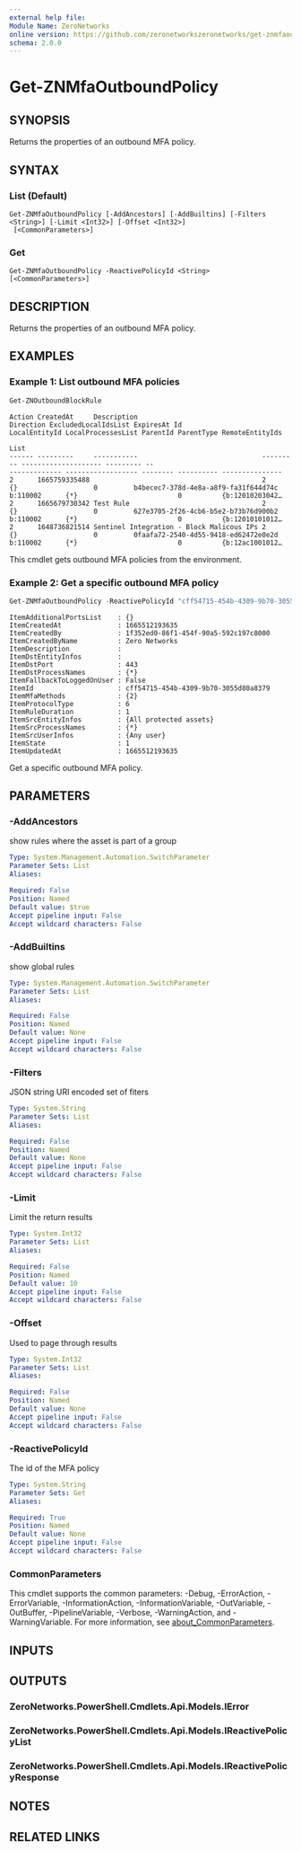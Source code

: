 ```yaml
---
external help file:
Module Name: ZeroNetworks
online version: https://github.com/zeronetworkszeronetworks/get-znmfaoutboundpolicy
schema: 2.0.0
---
```


# Get-ZNMfaOutboundPolicy

## SYNOPSIS
Returns the properties of an outbound MFA policy.

## SYNTAX

### List (Default)
```
Get-ZNMfaOutboundPolicy [-AddAncestors] [-AddBuiltins] [-Filters <String>] [-Limit <Int32>] [-Offset <Int32>]
 [<CommonParameters>]
```

### Get
```
Get-ZNMfaOutboundPolicy -ReactivePolicyId <String> [<CommonParameters>]
```

## DESCRIPTION
Returns the properties of an outbound MFA policy.

## EXAMPLES

### Example 1: List outbound MFA policies
```powershell
Get-ZNOutboundBlockRule
```

```output
Action CreatedAt     Description                               Direction ExcludedLocalIdsList ExpiresAt Id                                   LocalEntityId LocalProcessesList ParentId ParentType RemoteEntityIds
                                                                                                                                                                                                  List
------ ---------     -----------                               --------- -------------------- --------- --                                   ------------- ------------------ -------- ---------- ---------------
2      1665759335488                                           2         {}                   0         b4becec7-378d-4e8a-a8f9-fa31f644d74c b:110002      {*}                         0          {b:12010203042…
2      1665679730342 Test Rule                                 2         {}                   0         627e3705-2f26-4cb6-b5e2-b73b76d900b2 b:110002      {*}                         0          {b:12010101012…
2      1648736821514 Sentinel Integration - Block Malicous IPs 2         {}                   0         0faafa72-2540-4d55-9418-ed62472e0e2d b:110002      {*}                         0          {b:12ac1001012…
```

This cmdlet gets outbound MFA policies from the environment.

### Example 2: Get a specific outbound MFA policy
```powershell
Get-ZNMfaOutboundPolicy -ReactivePolicyId "cff54715-454b-4309-9b70-3055d80a8379"
```

```output
ItemAdditionalPortsList    : {}
ItemCreatedAt              : 1665512193635
ItemCreatedBy              : 1f352ed0-86f1-454f-90a5-592c197c8000
ItemCreatedByName          : Zero Networks
ItemDescription            : 
ItemDstEntityInfos         : 
ItemDstPort                : 443
ItemDstProcessNames        : {*}
ItemFallbackToLoggedOnUser : False
ItemId                     : cff54715-454b-4309-9b70-3055d80a8379
ItemMfaMethods             : {2}
ItemProtocolType           : 6
ItemRuleDuration           : 1
ItemSrcEntityInfos         : {All protected assets}
ItemSrcProcessNames        : {*}
ItemSrcUserInfos           : {Any user}
ItemState                  : 1
ItemUpdatedAt              : 1665512193635
```

Get a specific outbound MFA policy.

## PARAMETERS

### -AddAncestors
show rules where the asset is part of a group

```yaml
Type: System.Management.Automation.SwitchParameter
Parameter Sets: List
Aliases:

Required: False
Position: Named
Default value: $true
Accept pipeline input: False
Accept wildcard characters: False
```

### -AddBuiltins
show global rules

```yaml
Type: System.Management.Automation.SwitchParameter
Parameter Sets: List
Aliases:

Required: False
Position: Named
Default value: None
Accept pipeline input: False
Accept wildcard characters: False
```

### -Filters
JSON string URI encoded set of fiters

```yaml
Type: System.String
Parameter Sets: List
Aliases:

Required: False
Position: Named
Default value: None
Accept pipeline input: False
Accept wildcard characters: False
```

### -Limit
Limit the return results

```yaml
Type: System.Int32
Parameter Sets: List
Aliases:

Required: False
Position: Named
Default value: 10
Accept pipeline input: False
Accept wildcard characters: False
```

### -Offset
Used to page through results

```yaml
Type: System.Int32
Parameter Sets: List
Aliases:

Required: False
Position: Named
Default value: None
Accept pipeline input: False
Accept wildcard characters: False
```

### -ReactivePolicyId
The id of the MFA policy

```yaml
Type: System.String
Parameter Sets: Get
Aliases:

Required: True
Position: Named
Default value: None
Accept pipeline input: False
Accept wildcard characters: False
```

### CommonParameters
This cmdlet supports the common parameters: -Debug, -ErrorAction, -ErrorVariable, -InformationAction, -InformationVariable, -OutVariable, -OutBuffer, -PipelineVariable, -Verbose, -WarningAction, and -WarningVariable. For more information, see [about_CommonParameters](http://go.microsoft.com/fwlink/?LinkID=113216).

## INPUTS

## OUTPUTS

### ZeroNetworks.PowerShell.Cmdlets.Api.Models.IError

### ZeroNetworks.PowerShell.Cmdlets.Api.Models.IReactivePolicyList

### ZeroNetworks.PowerShell.Cmdlets.Api.Models.IReactivePolicyResponse

## NOTES

## RELATED LINKS

